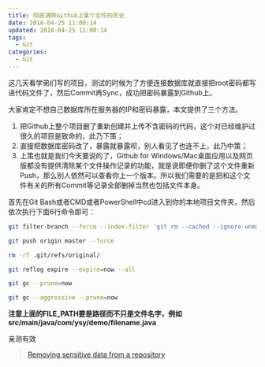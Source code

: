 ```yaml
---
title: 彻底清除Github上某个文件的历史
date: 2018-04-25 11:00:14
updated: 2018-04-25 11:00:14
tags:
  - Git
categories: 
  - Git
---
```


这几天看学弟们写的项目，测试的时候为了方便连接数据库就直接把root密码都写进代码文件了，然后Commit再Sync，成功把密码暴露到Github上。

大家肯定不想自己数据库所在服务器的IP和密码暴露，本文提供了三个方法。

<!-- more -->

1. 把Github上整个项目删了重新创建并上传不含密码的代码，这个对已经维护过很久的项目是致命的，此乃下策； 
2. 直接把数据库密码改了，暴露就暴露呗，别人看见了也连不上，此乃中策； 
3. 上策也就是我们今天要说的了，Github for Windows/Mac桌面应用以及网页版都没有提供清除某个文件操作记录的功能，就是说即便你删了这个文件重新Push，那么别人依然可以查看你上一个版本。所以我们需要的是把和这个文件有关的所有Commit等记录全部删掉当然也包括文件本身。 

首先在Git Bash或者CMD或者PowerShell中cd进入到你的本地项目文件夹，然后依次执行下面6行命令即可：
```bash
git filter-branch --force --index-filter 'git rm --cached --ignore-unmatch FILE_PATH' --prune-empty --tag-name-filter cat -- --all

git push origin master --force

rm -rf .git/refs/original/

git reflog expire --expire=now --all

git gc --prune=now

git gc --aggressive --prune=now
```

**注意上面的FILE_PATH要是路径而不只是文件名字，例如src/main/java/com/ysy/demo/filename.java**

亲测有效

> [Removing sensitive data from a repository](https://help.github.com/articles/removing-sensitive-data-from-a-repository/)